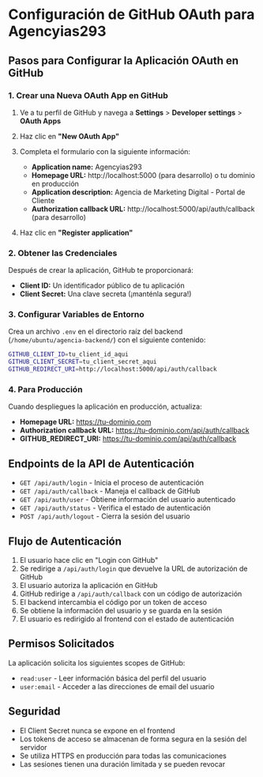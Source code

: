 # Configuración de GitHub OAuth para Agencyias293

## Pasos para Configurar la Aplicación OAuth en GitHub

### 1. Crear una Nueva OAuth App en GitHub

1. Ve a tu perfil de GitHub y navega a **Settings** > **Developer settings** > **OAuth Apps**
2. Haz clic en **"New OAuth App"**
3. Completa el formulario con la siguiente información:

   - **Application name:** Agencyias293
   - **Homepage URL:** http://localhost:5000 (para desarrollo) o tu dominio en producción
   - **Application description:** Agencia de Marketing Digital - Portal de Cliente
   - **Authorization callback URL:** http://localhost:5000/api/auth/callback (para desarrollo)

4. Haz clic en **"Register application"**

### 2. Obtener las Credenciales

Después de crear la aplicación, GitHub te proporcionará:
- **Client ID:** Un identificador público de tu aplicación
- **Client Secret:** Una clave secreta (¡manténla segura!)

### 3. Configurar Variables de Entorno

Crea un archivo `.env` en el directorio raíz del backend (`/home/ubuntu/agencia-backend/`) con el siguiente contenido:

```bash
GITHUB_CLIENT_ID=tu_client_id_aqui
GITHUB_CLIENT_SECRET=tu_client_secret_aqui
GITHUB_REDIRECT_URI=http://localhost:5000/api/auth/callback
```

### 4. Para Producción

Cuando despliegues la aplicación en producción, actualiza:
- **Homepage URL:** https://tu-dominio.com
- **Authorization callback URL:** https://tu-dominio.com/api/auth/callback
- **GITHUB_REDIRECT_URI:** https://tu-dominio.com/api/auth/callback

## Endpoints de la API de Autenticación

- `GET /api/auth/login` - Inicia el proceso de autenticación
- `GET /api/auth/callback` - Maneja el callback de GitHub
- `GET /api/auth/user` - Obtiene información del usuario autenticado
- `GET /api/auth/status` - Verifica el estado de autenticación
- `POST /api/auth/logout` - Cierra la sesión del usuario

## Flujo de Autenticación

1. El usuario hace clic en "Login con GitHub"
2. Se redirige a `/api/auth/login` que devuelve la URL de autorización de GitHub
3. El usuario autoriza la aplicación en GitHub
4. GitHub redirige a `/api/auth/callback` con un código de autorización
5. El backend intercambia el código por un token de acceso
6. Se obtiene la información del usuario y se guarda en la sesión
7. El usuario es redirigido al frontend con el estado de autenticación

## Permisos Solicitados

La aplicación solicita los siguientes scopes de GitHub:
- `read:user` - Leer información básica del perfil del usuario
- `user:email` - Acceder a las direcciones de email del usuario

## Seguridad

- El Client Secret nunca se expone en el frontend
- Los tokens de acceso se almacenan de forma segura en la sesión del servidor
- Se utiliza HTTPS en producción para todas las comunicaciones
- Las sesiones tienen una duración limitada y se pueden revocar

